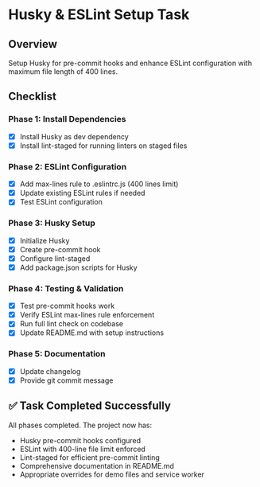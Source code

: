 # Husky & ESLint Setup Task

## Overview

Setup Husky for pre-commit hooks and enhance ESLint configuration with maximum file length of 400 lines.

## Checklist

### Phase 1: Install Dependencies

- [x] Install Husky as dev dependency
- [x] Install lint-staged for running linters on staged files

### Phase 2: ESLint Configuration

- [x] Add max-lines rule to .eslintrc.js (400 lines limit)
- [x] Update existing ESLint rules if needed
- [x] Test ESLint configuration

### Phase 3: Husky Setup

- [x] Initialize Husky
- [x] Create pre-commit hook
- [x] Configure lint-staged
- [x] Add package.json scripts for Husky

### Phase 4: Testing & Validation

- [x] Test pre-commit hooks work
- [x] Verify ESLint max-lines rule enforcement
- [x] Run full lint check on codebase
- [x] Update README.md with setup instructions

### Phase 5: Documentation

- [x] Update changelog
- [x] Provide git commit message

## ✅ Task Completed Successfully

All phases completed. The project now has:

- Husky pre-commit hooks configured
- ESLint with 400-line file limit enforced
- Lint-staged for efficient pre-commit linting
- Comprehensive documentation in README.md
- Appropriate overrides for demo files and service worker
